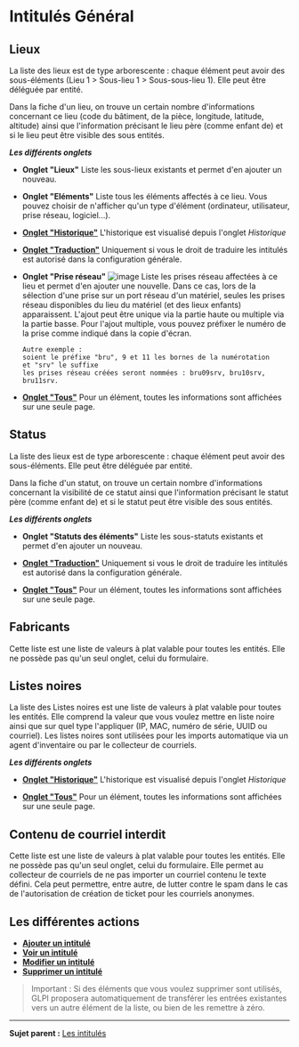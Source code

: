 Intitulés Général
=================

Lieux
-----
La liste des lieux est de type arborescente : chaque élément peut avoir des sous-éléments (Lieu 1 > Sous-lieu 1 > Sous-sous-lieu 1). Elle peut être déléguée par entité.

Dans la fiche d'un lieu, on trouve un certain nombre d'informations concernant ce lieu (code du bâtiment, de la pièce, longitude, latitude, altitude) ainsi que l'information précisant le lieu père (comme enfant de) et si le lieu peut être visible des sous entités.

***Les différents onglets***

-   **Onglet "Lieux"**
    Liste les sous-lieux existants et permet d'en ajouter un nouveau.

-   **Onglet "Eléments"**
    Liste tous les éléments affectés à ce lieu. Vous pouvez choisir de n'afficher qu'un type d'élément (ordinateur, utilisateur, prise réseau, logiciel...).

-   **[Onglet "Historique"](index.php?fr/Les_différents_onglets/Onglet_Historique.md)**
     L'historique est visualisé depuis l'onglet *Historique*

-   **[Onglet "Traduction"](index.php?fr/08_Module_Configuration/02_Intitulés/Onglet_Traduction.md)**
    Uniquement si vous le droit de traduire les intitulés est autorisé dans la configuration générale.

-   **Onglet "Prise réseau"**
    ![image](docs/image/priseReseau.png)
    Liste les prises réseau affectées à ce lieu et permet d'en ajouter une nouvelle. Dans ce cas, lors de la sélection d'une prise sur un port réseau d'un matériel, seules les prises réseau disponibles du lieu du matériel (et des lieux enfants) apparaissent.
    L'ajout peut être unique via la partie haute ou multiple via la partie basse. Pour l'ajout multiple, vous pouvez préfixer le numéro de la prise comme indiqué dans la copie d'écran.

        Autre exemple : 
        soient le préfixe "bru", 9 et 11 les bornes de la numérotation
        et "srv" le suffixe
        les prises réseau créées seront nommées : bru09srv, bru10srv, bru11srv.

-   **[Onglet "Tous"](index.php?fr/Les_différents_onglets/Onglet_Tous.md)**
     Pour un élément, toutes les informations sont affichées sur une seule page.

Status
-----
La liste des lieux est de type arborescente : chaque élément peut avoir des sous-éléments. Elle peut être déléguée par entité.

Dans la fiche d'un statut, on trouve un certain nombre d'informations concernant la visibilité de ce statut ainsi que l'information précisant le statut père (comme enfant de) et si le statut peut être visible des sous entités.

***Les différents onglets***

-   **Onglet "Statuts des éléments"**
    Liste les sous-statuts existants et permet d'en ajouter un nouveau. 

-   **[Onglet "Traduction"](index.php?fr/08_Module_Configuration/02_Intitulés/Onglet_Traduction.md)**
    Uniquement si vous le droit de traduire les intitulés est autorisé dans la configuration générale.

-   **[Onglet "Tous"](index.php?fr/Les_différents_onglets/Onglet_Tous.md)**
     Pour un élément, toutes les informations sont affichées sur une seule page.

Fabricants
----------
Cette liste est une liste de valeurs à plat valable pour toutes les entités.
Elle ne possède pas qu'un seul onglet, celui du formulaire.

Listes noires
----------
La liste des Listes noires est une liste de valeurs à plat valable pour toutes les entités.
Elle comprend la valeur que vous voulez mettre en liste noire ainsi que sur quel type l'appliquer (IP, MAC, numéro de série, UUID ou courriel).
Les listes noires sont utilisées pour les imports automatique via un agent d'inventaire ou par le collecteur de courriels.

***Les différents onglets***

-   **[Onglet "Historique"](index.php?fr/Les_différents_onglets/Onglet_Historique.md)**
     L'historique est visualisé depuis l'onglet *Historique*

-   **[Onglet "Tous"](index.php?fr/Les_différents_onglets/Onglet_Tous.md)**
     Pour un élément, toutes les informations sont affichées sur une seule page.

Contenu de courriel interdit
----------
Cette liste est une liste de valeurs à plat valable pour toutes les entités.
Elle ne possède pas qu'un seul onglet, celui du formulaire.
Elle permet au collecteur de courriels de ne pas importer un courriel contenu le texte défini. Cela peut permettre, entre autre, de lutter contre le spam dans le cas de l'autorisation de création de ticket pour les courriels anonymes.


Les différentes actions
-----------------------

-   **[Ajouter un intitulé](index.php?fr/Les_différentes_actions/Créer_un_nouvel_objet.md)**
-   **[Voir un intitulé](index.php?fr/Les_différentes_actions/Visualiser_un_objet.md)**
-   **[Modifier un intitulé](index.php?fr/Les_différentes_actions/Modifier_un_objet.md)**
-   **[Supprimer un intitulé](index.php?fr/Les_différentes_actions/Supprimer_un_objet.md)**

>Important : Si des éléments que vous voulez supprimer sont utilisés, GLPI proposera automatiquement de transférer les entrées existantes vers un autre élément de la liste, ou bien de les remettre à zéro.

------
**Sujet parent :** [Les intitulés](index.php?fr/08_Module_Configuration/02_Intitulés/01_Intitulés.md "Les intitulés sont gérés depuis le menu Configuration > Intitulés")
